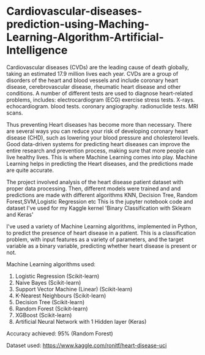 # Cardiovascular-diseases-prediction-using-Maching-Learning-Algorithm-Artificial-Intelligence
Cardiovascular diseases (CVDs) are the leading cause of death globally, taking an estimated 17.9 million lives each year. CVDs are a group of disorders of the heart and blood vessels and include coronary heart disease, cerebrovascular disease, rheumatic heart disease and other conditions.
A number of different tests are used to diagnose heart-related problems, includes:
electrocardiogram (ECG)
exercise stress tests.
X-rays.
echocardiogram.
blood tests.
coronary angiography.
radionuclide tests.
MRI scans.

Thus preventing Heart diseases has become more than necessary. 
There are several ways you can reduce your risk of developing coronary heart disease (CHD), such as lowering your blood pressure and cholesterol levels.
Good data-driven systems for predicting heart diseases can improve the entire research and prevention process, making sure that more people can live healthy lives. This is where Machine Learning comes into play. Machine Learning helps in predicting the Heart diseases, and the predictions made are quite accurate.

The project involved analysis of the heart disease patient dataset with proper data processing. Then, different models were trained and and predictions are made with different algorithms KNN, Decision Tree, Random Forest,SVM,Logistic Regression etc
This is the jupyter notebook code and dataset I've used for my Kaggle kernel 'Binary Classification with Sklearn and Keras'

I've used a variety of Machine Learning algorithms, implemented in Python, to predict the presence of heart disease in a patient. This is a classification problem, with input features as a variety of parameters, and the target variable as a binary variable, predicting whether heart disease is present or not.

Machine Learning algorithms used:

1. Logistic Regression (Scikit-learn)
2. Naive Bayes (Scikit-learn)
3. Support Vector Machine (Linear) (Scikit-learn)
4. K-Nearest Neighbours (Scikit-learn)
5. Decision Tree (Scikit-learn)
6. Random Forest (Scikit-learn)
7. XGBoost (Scikit-learn)
8. Artificial Neural Network with 1 Hidden layer (Keras)

Accuracy achieved: 95% (Random Forest)

Dataset used: https://www.kaggle.com/ronitf/heart-disease-uci


